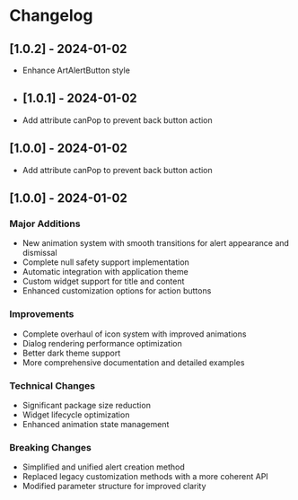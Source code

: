 # Changelog

## [1.0.2] - 2024-01-02
- Enhance ArtAlertButton style

- ## [1.0.1] - 2024-01-02
- Add attribute canPop to prevent back button action

## [1.0.0] - 2024-01-02
- Add attribute canPop to prevent back button action

## [1.0.0] - 2024-01-02

### Major Additions
- New animation system with smooth transitions for alert appearance and dismissal
- Complete null safety support implementation
- Automatic integration with application theme
- Custom widget support for title and content
- Enhanced customization options for action buttons

### Improvements
- Complete overhaul of icon system with improved animations
- Dialog rendering performance optimization
- Better dark theme support
- More comprehensive documentation and detailed examples

### Technical Changes
- Significant package size reduction
- Widget lifecycle optimization
- Enhanced animation state management

### Breaking Changes
- Simplified and unified alert creation method
- Replaced legacy customization methods with a more coherent API
- Modified parameter structure for improved clarity
